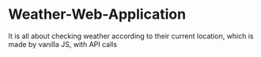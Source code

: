 # Weather-Web-Application
It is all about checking weather according to their current location, which is made by vanilla JS, with API calls
